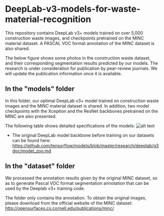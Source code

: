 # DeepLab-v3-models-for-waste-material-recognition
This repository contains DeepLab v3+ models trained on over 5,000 construction waste images, and checkpoints pretrained on the MINC material dataset. A PASCAL VOC format annotation of the MINC dataset is also shared.

The below figure shows some photos in the construction waste dataset, and their corresponding segmentation results predicted by our models. The research is under consideration for publication by pear-review journals. We will update the publication information once it is available.  


## In the "models" folder
In this folder, our optimal DeepLab v3+ model trained on construction waste images and the MINC material dataset is shared. In addition, two model checkpoints with the Xception and the ResNet backbones pretrained on the MINC are also presented. 

The following table shows detailed specifications of the models:
![alt text](https://github.com/aoifemcdonagh/material-segmentation/blob/master/src/pictures/demo_setup.png "model specification")
* The original DeepLab model backbone before training on our datasets can be found here:  https://github.com/tensorflow/models/blob/master/research/deeplab/g3doc/model_zoo.md

## In the "dataset" folder
We processed the annotation results given by the original MINC dataset, so as to generate Pascal VOC format segmentation annotation that can be used by the Deeplab v3+ training code. 

The folder only contains the annotation. To obtain the original images, please download from the official website of the MINC dataset: http://opensurfaces.cs.cornell.edu/publications/minc/


